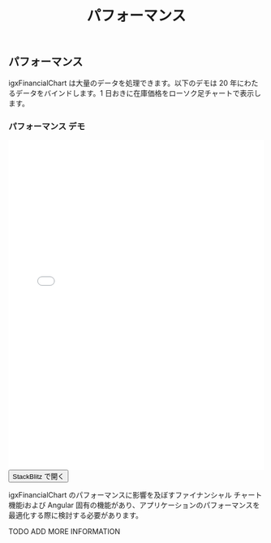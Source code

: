 ﻿---
title: パフォーマンス
_description: Ignite UI for Angular Financial Chart コンポーネントは、財務データを表示するタッチ対応、高いパフォーマンス、軽量なチャート コントロールです。
_keywords: Ignite UI for Angular, データ ビジュアライゼーション, UI コントロール, Angular ウィジェット, web ウィジェット, UI ウィジェット, Angular, ネイティブ Angular コンポーネント スィート, ネイティブ Angular コントロール, ネイティブ Angular コンポーネント ライブラリ, Angular Chart コンポーネント, Angular Financial Chart コンポーネント, Angular Chart コントロール, Angular Financial Chart コントロール
_language: ja
---
## パフォーマンス 

igxFinancialChart は大量のデータを処理できます。以下のデモは 20 年にわたるデータをバインドします。1 日おきに在庫価格をローソク足チャートで表示します。

<div class="divider"></div>

### パフォーマンス デモ

<div class="sample-container" style="height: 650px">
    <iframe id="financial-chart-performance-iframe" src='{environment:demosBaseUrl}/financial-chart-performance' width="100%" height="100%" seamless frameBorder="0" onload="onSampleIframeContentLoaded(this);"></iframe>
</div>
<div>
    <button data-localize="stackblitz" class="stackblitz-btn"   data-iframe-id="financial-chart-performance-iframe" data-demos-base-url="{environment:demosBaseUrl}">StackBlitz で開く
    </button>
</div>

<div class="divider--half"></div>

igxFinancialChart のパフォーマンスに影響を及ぼすファイナンシャル チャート機能iおよび Angular 固有の機能があり、アプリケーションのパフォーマンスを最適化する際に検討する必要があります。

TODO ADD MORE INFORMATION
